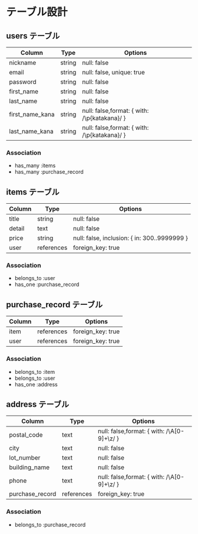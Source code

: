 # テーブル設計

## users テーブル

| Column          | Type   | Options                                      |
| --------------- | ------ | -------------------------------------------- |
| nickname        | string | null: false                                  |
| email           | string | null: false, unique: true                    |
| password        | string | null: false                                  |
| first_name      | string | null: false                                  |
| last_name       | string | null: false                                  |
| first_name_kana | string | null: false,format: { with: /\p{katakana}/ } |
| last_name_kana  | string | null: false,format: { with: /\p{katakana}/ } |

### Association

- has_many :items
- has_many :purchase_record

## items テーブル

| Column      | Type       | Options                                      |
| ----------- | ---------- | -------------------------------------------- |
| title       | string     | null: false                                  |
| detail      | text       | null: false                                  |
| price       | string     | null: false, inclusion: { in: 300..9999999 } |
| user        | references | foreign_key: true                            |

### Association

- belongs_to :user
- has_one :purchase_record

## purchase_record テーブル

| Column      | Type       | Options           |
|-------------|------------|-------------------|
| item        | references | foreign_key: true |
| user        | references | foreign_key: true |

### Association

- belongs_to :item
- belongs_to :user
- has_one :address

## address テーブル

| Column          | Type       | Options                                    |
|-----------------|------------|--------------------------------------------|
| postal_code     | text       | null: false,format: { with: /\A[0-9]+\z/ } |
| city            | text       | null: false                                |
| lot_number      | text       | null: false                                |
| building_name   | text       | null: false                                |
| phone           | text       | null: false,format: { with: /\A[0-9]+\z/ } |
| purchase_record | references | foreign_key: true                          |

### Association

- belongs_to :purchase_record